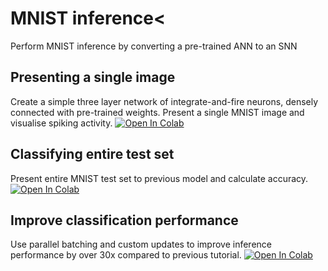 # MNIST inference<
Perform MNIST inference by converting a pre-trained ANN to an SNN
## Presenting a single image
Create a simple three layer network of integrate-and-fire neurons, densely connected with pre-trained weights. Present a single MNIST image and visualise spiking activity.
[![Open In Colab](https://colab.research.google.com/assets/colab-badge.svg)](https://colab.research.google.com/github/genn-team/tutorials/blob/master/mnist_inference/tutorial_1.ipynb)

## Classifying entire test set</h3>
Present entire MNIST test set to previous model and calculate accuracy.
[![Open In Colab](https://colab.research.google.com/assets/colab-badge.svg)](https://colab.research.google.com/github/genn-team/tutorials/blob/master/mnist_inference/tutorial_2.ipynb)

## Improve classification performance</h3>
Use parallel batching and custom updates to improve inference performance by over 30x compared to previous tutorial.
[![Open In Colab](https://colab.research.google.com/assets/colab-badge.svg)](https://colab.research.google.com/github/genn-team/tutorials/blob/master/mnist_inference/tutorial_3.ipynb)
